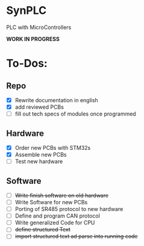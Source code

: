 # SynPLC

PLC with MicroControllers

**WORK IN PROGRESS**


# To-Dos:

## Repo
 - [x] Rewrite documentation in english
 - [x] add reviewed PCBs
 - [ ] fill out tech specs of modules once programmed
 
## Hardware

 - [x] Order new PCBs with STM32s
 - [x] Assemble new PCBs
 - [ ] Test new hardware

## Software
 - [ ] ~~Write finish software on old hardware~~
 - [ ] Write Software for new PCBs
 - [ ] Porting of SR485 protocol to new hardware
 - [ ] Define and program CAN protocol
 - [ ] Write generalized Code for CPU
 - [ ] ~~define structured Text~~
 - [ ] ~~import structured text ad parse into running code~~

